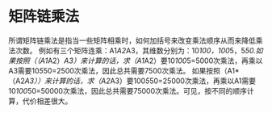 # 矩阵链乘法

所谓矩阵链乘法是指当一些矩阵相乘时，如何加括号来改变乘法顺序从而来降低乘法次数。
例如有三个矩阵连乘：A1*A2*A3，其维数分别为：10*100，100*5，5*50.如果按照（（A1*A2）*A3）来计算的话，求（A1*A2）要10*100*5=5000次乘法，再乘以A3需要10*5*50=2500次乘法，因此总共需要7500次乘法。
如果按照（A1*（A2*A3））来计算的话，求（A2*A3）要100*5*50=25000次乘法，再乘以A1需要10*100*50=50000次乘法，因此总共需要75000次乘法。可见，按不同的顺序计算，代价相差很大。
